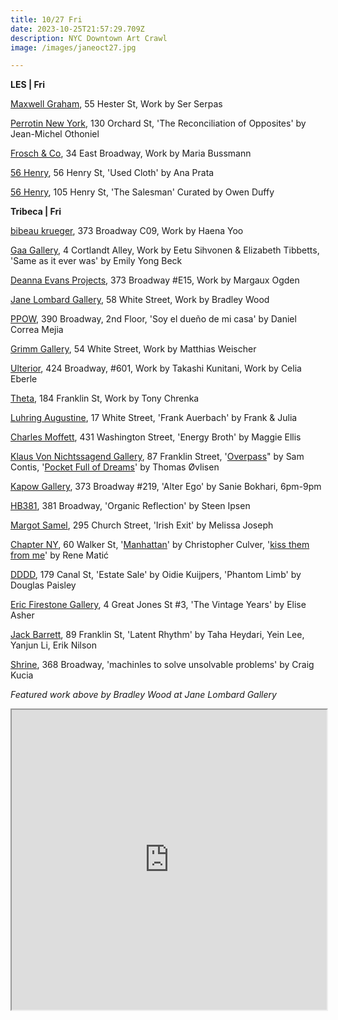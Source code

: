 ```yaml
---
title: 10/27 Fri
date: 2023-10-25T21:57:29.709Z
description: NYC Downtown Art Crawl
image: /images/janeoct27.jpg

---
```

**L﻿ES | Fri**

[Maxwell Graham](https://maxwellgraham.biz/exhibitions/ser-serpas-2023/), 55 Hester St, Work by Ser Serpas

[Perrotin New York](https://www.perrotin.com/exhibitions/jean-michel_othoniel-the-reconciliation-of-opposites/9890), 130 Orchard St, 'The Reconciliation of Opposites' by Jean-Michel Othoniel

[Frosch & Co](https://froschandco.com/current), 34 East Broadway, Work by Maria Bussmann

[56 Henry](https://56henry.nyc/exhibitions/used-cloth/), 56 Henry St, 'Used Cloth' by Ana Prata

[5﻿6 Henry](https://56henry.nyc/exhibitions/the-salesman), 105 Henry St, 'The Salesman' Curated by Owen Duffy

**Tribeca | Fri**

[bibeau krueger](https://bibeaukrueger.com/), 373 Broadway C09, Work by Haena Yoo

[Gaa Gallery](https://www.gaa-gallery.com/), 4 Cortlandt Alley, Work by Eetu Sihvonen & Elizabeth Tibbetts, 'Same as it ever was' by Emily Yong Beck 

[Deanna Evans Projects](https://www.deannaevansprojects.com/), 373 Broadway #E15, Work by Margaux Ogden

[Jane Lombard Gallery](https://www.janelombardgallery.com/upcoming), 58 White Street, Work by Bradley Wood

[PPOW](https://www.ppowgallery.com/exhibitions), 390 Broadway, 2nd Floor, 'Soy el dueño de mi casa' by Daniel Correa Mejia

[Grimm Gallery](https://grimmgallery.com/exhibitions/265-matthias-weischer/), 54 White Street, Work by Matthias Weischer

[Ulterior](http://www.ulteriorgallery.com/), 424 Broadway, #601, Work by Takashi Kunitani, Work by Celia Eberle

[Theta](https://www.theta.nyc/), 184 Franklin St, Work by Tony Chrenka

[Luhring Augustine](https://www.luhringaugustine.com/exhibitions/frank-auerbach2), 17 White Street, 'Frank Auerbach' by Frank & Julia

[Charles Moffett](https://charlesmoffett.com/exhibitions/84-maggie-ellis-energy-broth/), 431 Washington Street, 'Energy Broth' by Maggie Ellis

[Klaus Von Nichtssagend Gallery](https://klausgallery.com/), 87 Franklin Street, '[Overpass](https://klausgallery.com/exhibition/sam-contis-overpass-2023-10-27/)" by Sam Contis, '[Pocket Full of Dreams](https://klausgallery.com/exhibition/thomas-ovlisen-pocket-full-of-dreams-2023-10-27/)' by Thomas Øvlisen

[Kapow Gallery](instagram.com/kapowgallery), 373 Broadway #219, 'Alter Ego' by Sanie Bokhari, 6pm-9pm

[HB381](https://www.hb381gallery.com/exhibitions/organic-reflection), 381 Broadway, 'Organic Reflection' by Steen Ipsen

[Margot Samel](https://www.margotsamel.com/exhibition/irish-exit/), 295 Church Street, 'Irish Exit' by Melissa Joseph

[Chapter NY](https://chapter-ny.com/), 60 Walker St, '[Manhattan](https://chapter-ny.com/exhibitions/christopher-culver2023/)' by Christopher Culver, '[kiss them from me](https://chapter-ny.com/exhibitions/rene-matic/)' by Rene Matić

[DDDD](https://dddd.pictures/), 179 Canal St, 'Estate Sale' by Oidie Kuijpers, 'Phantom Limb' by Douglas Paisley

[Eric Firestone Gallery](https://www.ericfirestonegallery.com/exhibitions/elise-asher-the-vintage-years-paintings-of-the-1950s-and-60s), 4 Great Jones St #3, 'The Vintage Years' by Elise Asher

[Jack Barrett](https://www.jackbarrettgallery.com/latent-rhythm), 89 Franklin St, 'Latent Rhythm' by Taha Heydari, Yein Lee, Yanjun Li, Erik Nilson

[Shrine](https://www.shrine.nyc/craig-kucia-machines-to-solve-unsolvable-problems), 368 Broadway, 'machinles to solve unsolvable problems' by Craig Kucia

*F﻿eatured work above by Bradley Wood at Jane Lombard Gallery*

<iframe src="https://www.google.com/maps/d/u/1/embed?mid=1cirAjjVf_Dmh0EgiL6PZK7Hn4vUdjHo&ehbc=2E312F" width="100%" height="480"></iframe>